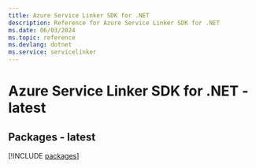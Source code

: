 ```yaml
---
title: Azure Service Linker SDK for .NET
description: Reference for Azure Service Linker SDK for .NET
ms.date: 06/03/2024
ms.topic: reference
ms.devlang: dotnet
ms.service: servicelinker
---
```

# Azure Service Linker SDK for .NET - latest
## Packages - latest
[!INCLUDE [packages](service-linker-index.md)]